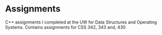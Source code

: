 # Assignments
C++ assignments I completed at the UW for Data Structures and Operating Systems.
Contains assignments for CSS 342, 343 and, 430
